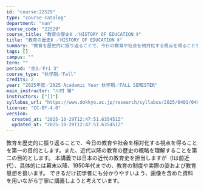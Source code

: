 ```yaml
---
id: "course:22529"
type: "course-catalog"
department: "nan"
course_code: "22529"
course_title: "教育の歴史Ⅱ ／HISTORY OF EDUCATION Ⅱ"
title: "教育の歴史Ⅱ ／HISTORY OF EDUCATION Ⅱ"
summary: "教育を歴史的に振り返ることで、今日の教育や社会を相対化する視点を得ることを第一の目的とします。また、近代以降の教育の歴史の概略を理解することを第二の目的とします。 本講義では日本の近代の教育史を担当しますが（Ⅰは前近代）、具体的には幕末以降…"
tags: []
campus: ""
term: ""
period: "金3／Fri 3"
course_type: "秋学期／Fall"
credits: 2
year: "2025年度／2025 Academic Year 秋学期／FALL SEMESTER"
main_instructor: "川村 肇"
instructors: ["[]"]
syllabus_url: "https://www.dokkyo.ac.jp/research/syllabus/2025/0401/0401_22529_ja_JP.html"
license: "CC-BY-4.0"
version:
  created_at: "2025-10-29T12:47:51.635451Z"
  updated_at: "2025-10-29T12:47:51.635451Z"
---
```

教育を歴史的に振り返ることで、今日の教育や社会を相対化する視点を得ることを第一の目的とします。また、近代以降の教育の歴史の概略を理解することを第二の目的とします。 本講義では日本の近代の教育史を担当しますが（Ⅰは前近代）、具体的には幕末以降、1950年代までの、教育の制度や実際の姿および教育思想を扱います。 できるだけ初学者にも分かりやすいよう、画像を含めた資料を用いながら丁寧に講義しようと考えています。

